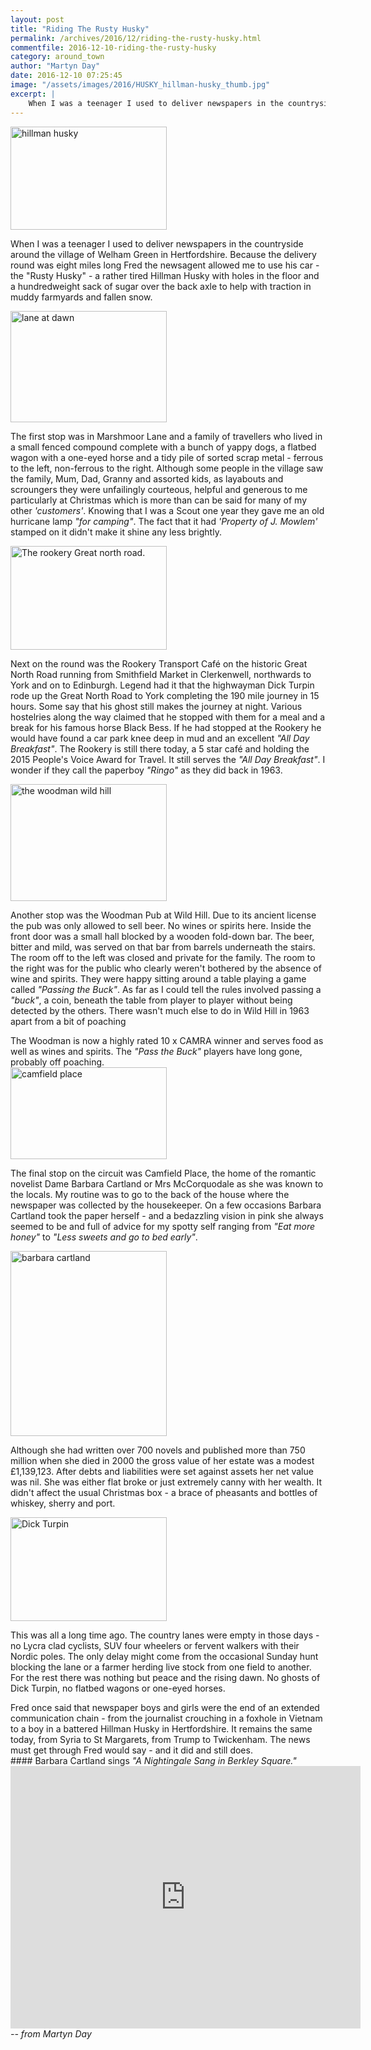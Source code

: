 ```yaml
---
layout: post
title: "Riding The Rusty Husky"
permalink: /archives/2016/12/riding-the-rusty-husky.html
commentfile: 2016-12-10-riding-the-rusty-husky
category: around_town
author: "Martyn Day"
date: 2016-12-10 07:25:45
image: "/assets/images/2016/HUSKY_hillman-husky_thumb.jpg"
excerpt: |
    When I was a teenager I used to deliver newspapers in the countryside around the village of Welham Green in Hertfordshire. Because the delivery round was eight miles long Fred the newsagent allowed me to use his car - the  "Rusty Husky" - a rather tired Hillman Husky with holes in the floor and a hundredweight sack of sugar over the back axle to help with traction in muddy farmyards and fallen snow.
---
```


<a href="/assets/images/2016/HUSKY_hillman-husky.jpg" title="See larger version of - hillman husky"><img src="/assets/images/2016/HUSKY_hillman-husky_thumb.jpg" width="250" height="165" alt="hillman husky" class="photo right" /></a>

When I was a teenager I used to deliver newspapers in the countryside around the village of Welham Green in Hertfordshire. Because the delivery round was eight miles long Fred the newsagent allowed me to use his car - the "Rusty Husky" - a rather tired Hillman Husky with holes in the floor and a hundredweight sack of sugar over the back axle to help with traction in muddy farmyards and fallen snow.

<a href="/assets/images/2016/HUSKY_lane_at_dawn.jpg" title="See larger version of - lane at dawn"><img src="/assets/images/2016/HUSKY_lane_at_dawn_thumb.jpg" width="250" height="178" alt="lane at dawn" class="photo right" /></a>

The first stop was in Marshmoor Lane and a family of travellers who lived in a small fenced compound complete with a bunch of yappy dogs, a flatbed wagon with a one-eyed horse and a tidy pile of sorted scrap metal - ferrous to the left, non-ferrous to the right. Although some people in the village saw the family, Mum, Dad, Granny and assorted kids, as layabouts and scroungers they were unfailingly courteous, helpful and generous to me particularly at Christmas which is more than can be said for many of my other <em>'customers'</em>. Knowing that I was a Scout one year they gave me an old hurricane lamp <em>"for camping"</em>. The fact that it had <em>'Property of J. Mowlem'</em> stamped on it didn't make it shine any less brightly.

<a href="/assets/images/2016/HUSKY_The_rookery_-_Great_north_road.jpg" title="See larger version of - The rookery   Great north road"><img src="/assets/images/2016/HUSKY_The_rookery_-_Great_north_road_thumb.jpg" width="250" height="166" alt="The rookery   Great north road." class="photo right" /></a>

Next on the round was the Rookery Transport Café on the historic Great North Road running from Smithfield Market in Clerkenwell, northwards to York and on to Edinburgh. Legend had it that the highwayman Dick Turpin rode up the Great North Road to York completing the 190 mile journey in 15 hours. Some say that his ghost still makes the journey at night. Various hostelries along the way claimed that he stopped with them for a meal and a break for his famous horse Black Bess. If he had stopped at the Rookery he would have found a car park knee deep in mud and an excellent <em>"All Day Breakfast"</em>. The Rookery is still there today, a 5 star café and holding the 2015 People's Voice Award for Travel. It still‎ serves the <em>"All Day Breakfast"</em>. I wonder if they call the paperboy <em>"Ringo"</em> as they did back in 1963.

<a href="/assets/images/2016/HUSKY_the-woodman-wild-hill.jpg" title="See larger version of - the woodman wild hill"><img src="/assets/images/2016/HUSKY_the-woodman-wild-hill_thumb.jpg" width="250" height="187" alt="the woodman wild hill" class="photo right" /></a>

Another stop was the Woodman Pub at Wild Hill. Due to its ancient license the pub was only allowed to sell beer. No wines or spirits here. Inside the front door was a small hall blocked by a wooden fold-down bar. The beer, bitter and mild, was served on that bar from barrels underneath the stairs. The room off to the left was closed and private for the family. The room to the right was for the public who clearly weren't bothered by the absence of wine and spirits. They were happy sitting around a table playing a game called <em>"Passing the Buck"</em>. As far as I could tell the rules involved passing a <em>"buck"</em>, a coin, beneath the table from player to player without being detected by the others. There wasn't much else to do in Wild Hill in 1963 apart from a bit of poaching

<div markdown="1" class="box">
The Woodman is now a highly rated 10 x CAMRA winner and serves food as well as wines and spirits. The <em>"Pass the Buck"</em> players have long gone, probably off poaching.

</div>
<a href="/assets/images/2016/HUSKY_camfield-place.jpg" title="See larger version of - camfield place"><img src="/assets/images/2016/HUSKY_camfield-place_thumb.jpg" width="250" height="147" alt="camfield place" class="photo right" /></a>

The final stop on the circuit was Camfield Place, the home of the romantic novelist Dame Barbara Cartland or Mrs McCorquodale as she was known to the locals. My routine was to go to the back of the house where the newspaper was collected by the housekeeper. On a few occasions Barbara Cartland took the paper herself - and a bedazzling vision in pink she always seemed to be and full of advice for my spotty self ranging from <em>"Eat more honey"</em> to <em>"Less sweets and go to bed early"</em>.

<a href="/assets/images/2016/HUSKY_barbara_cartland.jpg" title="See larger version of - barbara cartland"><img src="/assets/images/2016/HUSKY_barbara_cartland_thumb.jpg" width="250" height="296" alt="barbara cartland" class="photo right" /></a>

Although she had written over 700 novels and published more than 750 million when she died in 2000 the gross value of her estate was a modest £1,139,123. After debts and liabilities were set against assets her net value was nil. She was either flat broke or just extremely canny with her wealth. It didn't affect the usual Christmas box - a brace of pheasants and bottles of whiskey, sherry and port.

<a href="/assets/images/2016/HUSKY_Dick-Turpin.jpg" title="See larger version of - Dick Turpin"><img src="/assets/images/2016/HUSKY_Dick-Turpin_thumb.jpg" width="250" height="166" alt="Dick Turpin" class="right" /></a>

This was all a long time ago. The country lanes were empty in those days - no Lycra clad cyclists, SUV four wheelers or fervent walkers with their Nordic poles. The only delay might come from the occasional Sunday hunt blocking the lane or a farmer herding live stock from one field to another. For the rest there was nothing but peace and the rising dawn. No ghosts of Dick Turpin, no flatbed wagons or one-eyed horses.

<div markdown="1" class="box">
Fred once said that newspaper boys and girls were the end of an extended communication chain - from the journalist crouching in a foxhole in Vietnam to a boy in a battered Hillman Husky in Hertfordshire. It remains the same today, from Syria to St Margarets, from Trump to Twickenham. The news must get through Fred would say - and it did and still does.

</div>
#### Barbara Cartland sings <em>"A Nightingale Sang in Berkley Square."</em>

<iframe width="560" height="420" src="https://www.youtube-nocookie.com/embed/rUQmHCJ-9aM?rel=0" frameborder="0" allowfullscreen>
</iframe>
<cite>-- from Martyn Day</cite>
